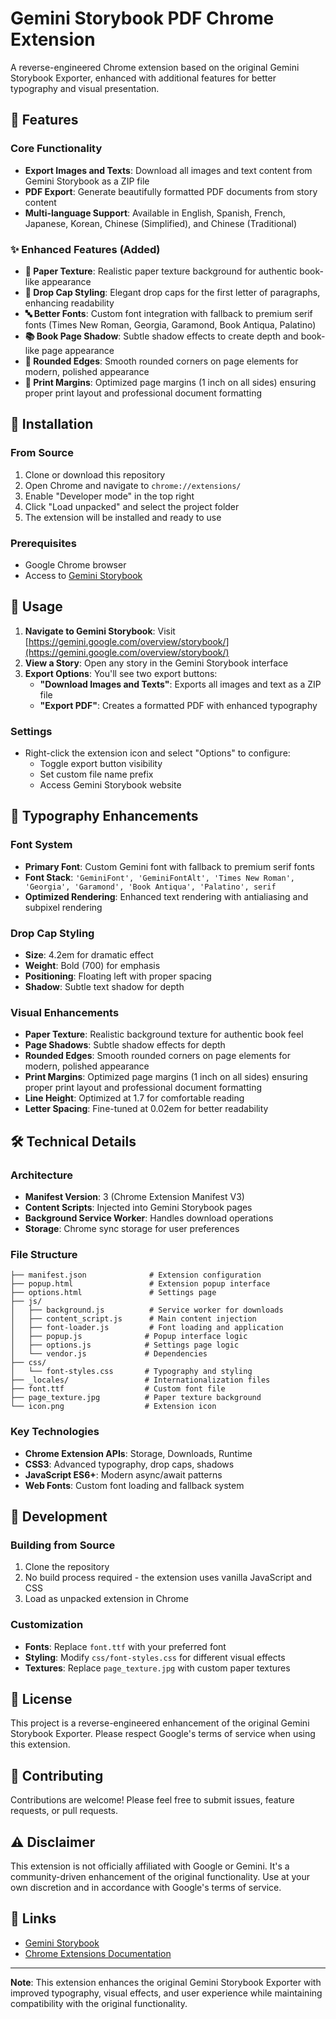 # Gemini Storybook PDF Chrome Extension

A reverse-engineered Chrome extension based on the original Gemini Storybook Exporter, enhanced with additional features for better typography and visual presentation.

## 🌟 Features

### Core Functionality
- **Export Images and Texts**: Download all images and text content from Gemini Storybook as a ZIP file
- **PDF Export**: Generate beautifully formatted PDF documents from story content
- **Multi-language Support**: Available in English, Spanish, French, Japanese, Korean, Chinese (Simplified), and Chinese (Traditional)

### ✨ Enhanced Features (Added)
- **📄 Paper Texture**: Realistic paper texture background for authentic book-like appearance
- **🎨 Drop Cap Styling**: Elegant drop caps for the first letter of paragraphs, enhancing readability
- **🔤 Better Fonts**: Custom font integration with fallback to premium serif fonts (Times New Roman, Georgia, Garamond, Book Antiqua, Palatino)
- **📚 Book Page Shadow**: Subtle shadow effects to create depth and book-like page appearance
- **🔲 Rounded Edges**: Smooth rounded corners on page elements for modern, polished appearance
- **📏 Print Margins**: Optimized page margins (1 inch on all sides) ensuring proper print layout and professional document formatting

## 🚀 Installation

### From Source
1. Clone or download this repository
2. Open Chrome and navigate to `chrome://extensions/`
3. Enable "Developer mode" in the top right
4. Click "Load unpacked" and select the project folder
5. The extension will be installed and ready to use

### Prerequisites
- Google Chrome browser
- Access to [Gemini Storybook](https://gemini.google.com/overview/storybook/)

## 📖 Usage

1. **Navigate to Gemini Storybook**: Visit [https://gemini.google.com/overview/storybook/](https://gemini.google.com/overview/storybook/)
2. **View a Story**: Open any story in the Gemini Storybook interface
3. **Export Options**: You'll see two export buttons:
   - **"Download Images and Texts"**: Exports all images and text as a ZIP file
   - **"Export PDF"**: Creates a formatted PDF with enhanced typography

### Settings
- Right-click the extension icon and select "Options" to configure:
  - Toggle export button visibility
  - Set custom file name prefix
  - Access Gemini Storybook website

## 🎨 Typography Enhancements

### Font System
- **Primary Font**: Custom Gemini font with fallback to premium serif fonts
- **Font Stack**: `'GeminiFont', 'GeminiFontAlt', 'Times New Roman', 'Georgia', 'Garamond', 'Book Antiqua', 'Palatino', serif`
- **Optimized Rendering**: Enhanced text rendering with antialiasing and subpixel rendering

### Drop Cap Styling
- **Size**: 4.2em for dramatic effect
- **Weight**: Bold (700) for emphasis
- **Positioning**: Floating left with proper spacing
- **Shadow**: Subtle text shadow for depth

### Visual Enhancements
- **Paper Texture**: Realistic background texture for authentic book feel
- **Page Shadows**: Subtle shadow effects for depth
- **Rounded Edges**: Smooth rounded corners on page elements for modern, polished appearance
- **Print Margins**: Optimized page margins (1 inch on all sides) ensuring proper print layout and professional document formatting
- **Line Height**: Optimized at 1.7 for comfortable reading
- **Letter Spacing**: Fine-tuned at 0.02em for better readability

## 🛠️ Technical Details

### Architecture
- **Manifest Version**: 3 (Chrome Extension Manifest V3)
- **Content Scripts**: Injected into Gemini Storybook pages
- **Background Service Worker**: Handles download operations
- **Storage**: Chrome sync storage for user preferences

### File Structure
```
├── manifest.json              # Extension configuration
├── popup.html                 # Extension popup interface
├── options.html               # Settings page
├── js/
│   ├── background.js          # Service worker for downloads
│   ├── content_script.js      # Main content injection
│   ├── font-loader.js         # Font loading and application
│   ├── popup.js              # Popup interface logic
│   ├── options.js            # Settings page logic
│   └── vendor.js             # Dependencies
├── css/
│   └── font-styles.css       # Typography and styling
├── _locales/                 # Internationalization files
├── font.ttf                  # Custom font file
├── page_texture.jpg          # Paper texture background
└── icon.png                  # Extension icon
```

### Key Technologies
- **Chrome Extension APIs**: Storage, Downloads, Runtime
- **CSS3**: Advanced typography, drop caps, shadows
- **JavaScript ES6+**: Modern async/await patterns
- **Web Fonts**: Custom font loading and fallback system

## 🔧 Development

### Building from Source
1. Clone the repository
2. No build process required - the extension uses vanilla JavaScript and CSS
3. Load as unpacked extension in Chrome

### Customization
- **Fonts**: Replace `font.ttf` with your preferred font
- **Styling**: Modify `css/font-styles.css` for different visual effects
- **Textures**: Replace `page_texture.jpg` with custom paper textures

## 📝 License

This project is a reverse-engineered enhancement of the original Gemini Storybook Exporter. Please respect Google's terms of service when using this extension.

## 🤝 Contributing

Contributions are welcome! Please feel free to submit issues, feature requests, or pull requests.

## ⚠️ Disclaimer

This extension is not officially affiliated with Google or Gemini. It's a community-driven enhancement of the original functionality. Use at your own discretion and in accordance with Google's terms of service.

## 🔗 Links

- [Gemini Storybook](https://gemini.google.com/overview/storybook/)
- [Chrome Extensions Documentation](https://developer.chrome.com/docs/extensions/)

---

**Note**: This extension enhances the original Gemini Storybook Exporter with improved typography, visual effects, and user experience while maintaining compatibility with the original functionality.

